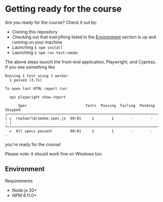 # Getting ready for the course


Are you ready for the course? Check it out by:
- Cloning this repository
- Checking out that  everything listed in the [Environment](#environment) section is up and running un your machine
- Launching `$ npm install`
- Launching `$ npm run test:smoke`

The above steps launch the front-end application, Playwright, and Cypress. If you see something like

```shell
Running 1 test using 1 worker
  1 passed (3.7s)

To open last HTML report run:

  npx playwright show-report

      Spec                           Tests  Passing  Failing  Pending  Skipped
┌─────────────────────────────────────────────────────────────────────────────┐
│ ✔  realworld/smoke.spec.js  00:01     1        1        -        -        - │
└─────────────────────────────────────────────────────────────────────────────┘
  ✔  All specs passed!        00:01     1        1        -        -        -
```
you're ready for the course!

Please note: it should work fine on Windows too.


## Environment

Requirements
- Node.js 20+
- NPM 8.11.0+
